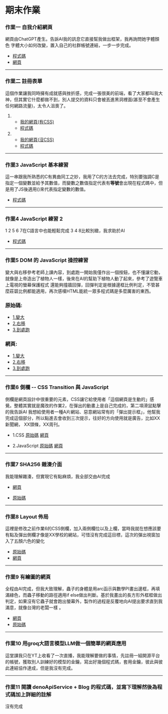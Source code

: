 # 期末作業
### 作業一 自我介紹網頁

網頁由ChatGPT產生。告訴AI我的訊息它直接幫我做出框架，我再詢問她字體顏色 字體大小如何改變，置入自己的社群帳號連結，一步一步完成。

* [程式碼](https://github.com/ChadChenYu/18/blob/master/html/HW1%E8%87%AA%E6%88%91%E4%BB%8B%E7%B4%B9.html)
* [網頁](https://chadchenyu.github.io/18/html/HW1%E8%87%AA%E6%88%91%E4%BB%8B%E7%B4%B9.html)

---
### 作業二 註冊表單
這個作業讓我同時擁有成就感與挫折感，完成一張很美的前端，看了大家都叫我大神，但其實它什麼都做不到，別人提交的資料只會被丟進黑洞裡面(甚至不會產生任何網路流量)，太令人沮喪了。

1. * [我的網頁(有CSS)](https://chadchenyu.github.io/18/html/HW2Webpage.html)
   * [程式碼](https://github.com/ChadChenYu/18/blob/master/html/HW2Webpage.html)
2. * [我的網頁(沒CSS)](https://chadchenyu.github.io/18/html/HW2Webpagewithoutcss)
   * [程式碼](https://github.com/ChadChenYu/18/blob/master/html/HW2Webpagewithoutcss.html)

---

### 作業3 JavaScript 基本練習
這一串跟我所熟悉的C有異曲同工之妙，我用了C的方法去完成，特別要強調C是指定一個變數並給予其數值，而變數之數值指定代表有**等號**會出現在程式碼中，但是用了JS後適用()來代表指定變數的數值。

* [程式碼](https://github.com/ChadChenYu/18/tree/master/js/wp)

---
### 作業4 JavaScript 練習 2
1 2 5 6 7在C語言中也能輕鬆完成 3 4 8比較別緻，我求助於AI

* [程式碼](https://github.com/ChadChenYu/18/blob/master/js/wp/)
  
---

### 作業5 DOM 的 JavaScript 操控練習
變大與右移參考老師上課內容，到處跑一開始我僅作出一個按鈕，也不懂讓它動，就像是上帝造出了植物人一樣，後來在AI的幫助下植物人動了起來，參考了遊覽車上電視的螢幕保護程式
還能夠撞牆回彈，回彈判定是根據邊框比例判定，不管甚麼莊碧比例都能適用，再次感嘆HTML能統一眾多程式碼是多麼厲害的東西。

### 原始碼:
* [1.變大](https://github.com/ChadChenYu/18/blob/master/js/wp/HW5bigger.html)
* [2.右移](https://github.com/ChadChenYu/18/blob/master/js/wp/HW5rightmove.html)
* [3.到處跑](https://github.com/ChadChenYu/18/blob/master/js/wp/HW5movebutton.html)


### 網頁:
* [1.變大](https://chadchenyu.github.io/18/js/wp/HW5bigger.html)
* [2.右移](https://chadchenyu.github.io/18/js/wp/HW5rightmove.html)
* [3.到處跑](https://chadchenyu.github.io/18/js/wp/HW5movebutton.html)
---
### 作業6 側欄 -- CSS Transition 與 JavaScript
側欄是網頁設計中很重要的元素，CSS讓它給使用者「這個網頁是生動的」感覺。整體其實就是魔改的作業2，在彈出的動畫上是自己完成的，第二項滑鼠點擊的我告訴AI
我想給使用者一種A片網站、惡意網站常有的「彈出提示框」，他幫我完成這個部分，所以點進去會收到三次提示，往好的方向使用就是廣告，比如XX新聞網，
XX頭條，XX周刊。
* 1.CSS 
[原始碼](https://github.com/ChadChenYu/18/blob/master/html/HW6msbaron.html)
[網頁](https://chadchenyu.github.io/18/html/HW6msbaron)

* 2.JavaScript
[原始碼](https://github.com/ChadChenYu/18/blob/master/html/HW6msclik.html)
[網頁](https://chadchenyu.github.io/18/html/HW6msclik)
---
### 作業7 SHA256 雜湊介面
我能理解雜湊，但實現它有點麻煩，我全部交由AI完成
* [網頁](https://chadchenyu.github.io/18/html/HW7hash)

* [原始碼](https://github.com/ChadChenYu/18/blob/master/html/HW7hash.html)
---
### 作業8 Layout 佈局
這裡是修改之前作業6的CSS側欄，加入兩側欄位以及上欄，當時我就在想應該要有點及彈出側欄才像是XX學校的網站，可惜沒有完成這目標，這次的彈出視窗加入了五顏六色的變化


*  [原始碼](https://github.com/ChadChenYu/18/blob/master/html/HW8Webpageralbar.html)
*  [網頁](https://chadchenyu.github.io/18/html/HW8Webpageralbar)
---

### 作業9 有繪圖的網頁
全程由AI完成，但我大致理解，蟲子的身體是用arc函示與數學PI畫出邊框，再填滿綠色，而蟲子移動的路徑適用if else做出判斷。基於我畫出的長方形外框框做出判定，如果沒有它蟲子就會跑出螢幕外，製作的過程是反覆地向AI提出要求直到我滿意，就像台灣的老闆一樣 。
* [網頁](https://chadchenyu.github.io/18/html/HW9draw)
* [原始碼](https://github.com/ChadChenYu/18/blob/master/html/HW9draw.html)

---
### 作業10 用groq大語言模型LLM做一個簡單的網頁應用
這堂課我只在YT上收看了一次直播，我能理解要做的事情，先註冊一組開源平台的帳號，獲取別人訓練好的模型的金鑰，寫出好幾個程式碼，套用金鑰，彼此與彼此連結協作達成，但是我沒有完成。

---
### 作業11 閱讀 denoApiService + Blog 的程式碼，並寫下理解然後為程式碼加上詳細的註解
沒有完成
